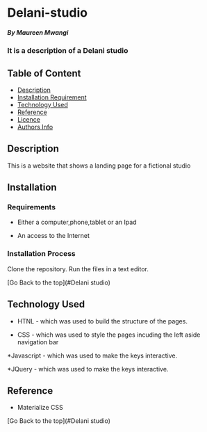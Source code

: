 # Delani-studio
##### By Maureen Mwangi 
### It is a description of a Delani studio

## Table of Content

+ [Description](#description)
+ [Installation Requirement](#Installation)
+ [Technology Used](#technology-used)
+ [Reference](#reference)
+ [Licence](#licence)
+ [Authors Info](#author-Info)

## Description
<p>This is  a website that shows a landing page for a fictional studio </p>

## Installation

### Requirements

* Either a computer,phone,tablet or an Ipad

* An access to the Internet

### Installation Process
Clone the repository.
Run the files in a text editor.

[Go Back to the top](#Delani studio)
## Technology Used
* HTNL - which was used to build the structure of the pages.

* CSS - which was used to style the pages incuding the left aside navigation bar

*Javascript - which was used to make the keys interactive.

*JQuery - which was used to make the keys interactive.

## Reference
* Materialize CSS

[Go Back to the top](#Delani studio)